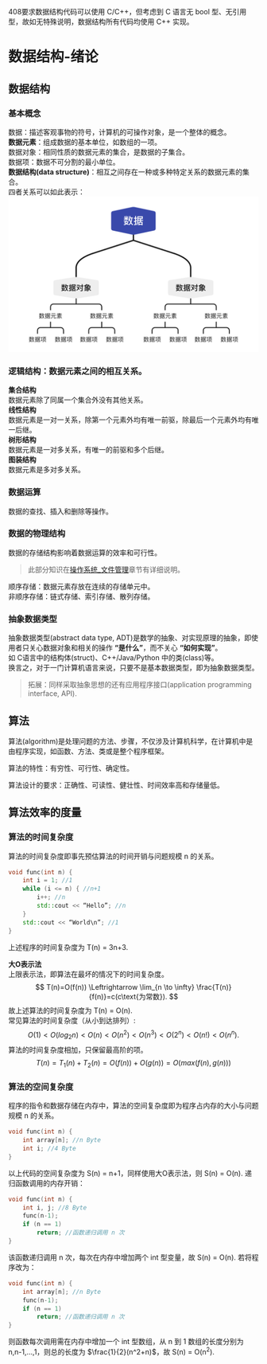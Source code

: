 408要求数据结构代码可以使用 C/C++，但考虑到 C 语言无 bool 型、无引用型，故如无特殊说明，数据结构所有代码均使用 C++ 实现。

# 数据结构-绪论

## 数据结构

### 基本概念
数据：描述客观事物的符号，计算机的可操作对象，是一个整体的概念。  
**数据元素**：组成数据的基本单位，如数组的一项。  
数据对象：相同性质的数据元素的集合，是数据的子集合。  
数据项：数据不可分割的最小单位。  
**数据结构(data structure)**：相互之间存在一种或多种特定关系的数据元素的集合。  
四者关系可以如此表示：   
![](image/1.png)

### 逻辑结构：数据元素之间的相互关系。
**集合结构**  
数据元素除了同属一个集合外没有其他关系。  
**线性结构**  
数据元素是一对一关系，除第一个元素外均有唯一前驱，除最后一个元素外均有唯一后继。  
**树形结构**  
数据元素是一对多关系，有唯一的前驱和多个后继。  
**图装结构**  
数据元素是多对多关系。  

### 数据运算

数据的查找、插入和删除等操作。

### 数据的物理结构
数据的存储结构影响着数据运算的效率和可行性。

> 此部分知识在[操作系统_文件管理](操作系统_文件管理.md)章节有详细说明。  

顺序存储：数据元素存放在连续的存储单元中。  
非顺序存储：链式存储、索引存储、散列存储。
 
### 抽象数据类型
抽象数据类型(abstract data type, ADT)是数学的抽象、对实现原理的抽象，即使用者只关心数据对象和相关的操作 **“是什么”**，而不关心 **“如何实现”**。  
如 C语言中的结构体(struct)、C++/Java/Python 中的类(class)等。  
换言之，对于一门计算机语言来说，只要不是基本数据类型，即为抽象数据类型。  

>拓展：同样采取抽象思想的还有应用程序接口(application programming interface, API).

## 算法
算法(algorithm)是处理问题的方法、步骤，不仅涉及计算机科学，在计算机中是由程序实现，如函数、方法、类或是整个程序框架。

算法的特性：有穷性、可行性、确定性。

算法设计的要求：正确性、可读性、健壮性、时间效率高和存储量低。
 
## 算法效率的度量

### 算法的时间复杂度
算法的时间复杂度即事先预估算法的时间开销与问题规模 n 的关系。

```cpp
void func(int n) {
    int i = 1; //1
    while (i <= n) { //n+1
        i++; //n
        std::cout << “Hello”; //n
    }
    std::cout << “World\n”; //1
}
```

上述程序的时间复杂度为 T(n) = 3n+3.

**大O表示法**  
上限表示法，即算法在最坏的情况下的时间复杂度。
$$
T(n)=O(f(n)) \Leftrightarrow \lim_{n \to \infty} \frac{T(n)}{f(n)}=c(c\text{为常数}).
$$
故上述算法的时间复杂度为 T(n) = O(n).  
常见算法的时间复杂度（从小到达排列）:
$$
O(1)<O(log_2n)<O(n)<O(n^2)<O(n^3)<O(2^n)<O(n!)<O(n^n).
$$
算法的时间复杂度相加，只保留最高阶的项。
$$
T(n)=T_1(n)+T_2(n)=O(f(n))+O(g(n))=O(max(f(n),g(n)))
$$

### 算法的空间复杂度
程序的指令和数据存储在内存中，算法的空间复杂度即为程序占内存的大小与问题规模 n 的关系。

```cpp
void func(int n) {
    int array[n]; //n Byte
    int i; //4 Byte
}
 ```

以上代码的空间复杂度为 S(n) = n+1，同样使用大O表示法，则 S(n) = O(n).
递归函数调用的内存开销：

```cpp
void func(int n) {
    int i, j; //8 Byte
    func(n-1);
    if (n == 1)
        return; //函数递归调用 n 次
}
```

该函数递归调用 n 次，每次在内存中增加两个 int 型变量，故 S(n) = O(n).
若将程序改为：

```cpp
void func(int n) {
    int array[n]; //n Byte
    func(n-1);
    if (n == 1)
        return; //函数递归调用 n 次
}
```

则函数每次调用需在内存中增加一个 int 型数组，从 n 到 1 数组的长度分别为 n,n-1,…,1，则总的长度为 $\frac{1}{2}(n^2+n)$，故 S(n) = O(n<sup>2</sup>).